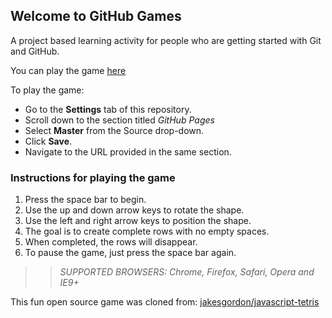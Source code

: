 ## Welcome to GitHub Games

A project based learning activity for people who are getting started with Git and GitHub.

You can play the game [here](https://siegblink.github.io/github-games/)

To play the game:
* Go to the **Settings** tab of this repository.
* Scroll down to the section titled _GitHub Pages_
* Select **Master** from the Source drop-down.
* Click **Save**.
* Navigate to the URL provided in the same section.

### Instructions for playing the game

1. Press the space bar to begin.
2. Use the up and down arrow keys to rotate the shape.
3. Use the left and right arrow keys to position the shape.
4. The goal is to create complete rows with no empty spaces.
5. When completed, the rows will disappear.
6. To pause the game, just press the space bar again.

>> _*SUPPORTED BROWSERS*: Chrome, Firefox, Safari, Opera and IE9+_

This fun open source game was cloned from: [jakesgordon/javascript-tetris](https://github.com/jakesgordon/javascript-tetris)
